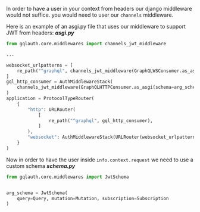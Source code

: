 In order to have a user in your context from headers
our django middleware would not suffice.
you would need to user our `channels` middleware.

Here is an example of an asgi.py file that uses our middleware to support JWT from headers:
_**asgi.py**_

```python
from gqlauth.core.middlewares import channels_jwt_middleware

...

websocket_urlpatterns = [
    re_path("^graphql", channels_jwt_middleware(GraphQLWSConsumer.as_asgi(schema=arg_schema))),
]
gql_http_consumer = AuthMiddlewareStack(
    channels_jwt_middleware(GraphQLHTTPConsumer.as_asgi(schema=arg_schema))
)
application = ProtocolTypeRouter(
    {
        "http": URLRouter(
            [
                re_path("^graphql", gql_http_consumer),
            ]
        ),
        "websocket": AuthMiddlewareStack(URLRouter(websocket_urlpatterns)),
    }
)
```

Now in order to have the user inside `info.context.request` we need to use a custom schema
_**schema.py**_
```python
from gqlauth.core.middlewares import JwtSchema


arg_schema = JwtSchema(
    query=Query, mutation=Mutation, subscription=Subscription
)
```

